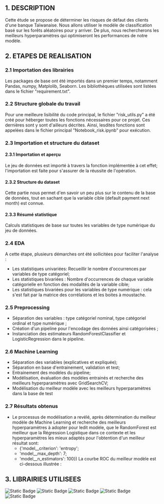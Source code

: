 ## 1. DESCRIPTION

Cette étude se propose de déterminer les risques de défaut des clients d'une banque Taïwanaise. Nous allons utiliser le modèle de classification basé sur les forêts aléatoires pour y arriver. De plus, nous rechercherons les meilleurs hyperparamètres qui optimiseront les performances de notre modèle.

## 2. ETAPES DE REALISATION

### 2.1 Importation des librairies
Les packages de base ont été importés dans un premier temps, notamment Pandas, numpy, Matplolib, Seaborn. Les bibliothèques utilisées sont listées dans le fichier "requirement.txt".

### 2.2 Structure globale du travail
Pour une meilleure lisibilité du code principal, le fichier "risk_utils.py" a été créé pour héberger toutes les fonctions nécessaires pour ce projet. Ces dernières sont y sont d'ailleurs décrites. Ainsi, lesdites fonctions sont appelées dans le fichier principal "Notebook_risk.ipynb" pour exécution.

### 2.3 Importation et structure du dataset
#### 2.3.1 Importation et aperçu
Le jeu de données est importé à travers la fonction implémentée à cet effet; l'importation est faite pour s'assurer de la réussite de l'opération.

#### 2.3.2 Structure du dataset
Cette partie nous permet d'en savoir un peu plus sur le contenu de la base de données, tout en sachant que la variable cible (default payment next month) est connue.

#### 2.3.3 Résumé statistique
Calculs statistiques de base sur toutes les variables de type numérique du jeu de données.

### 2.4 EDA
A cette étape, plusieurs démarches ont été sollicitées pour faciliter l'analyse :
- Les statistiques univariées: Recueillir le nombre d'occurrences par variables de type catégoriel;
- Les statistiques bivariées : Nombre d'occurrences de chaque variable catégorielle en fonction des modalités de la variable cible;
- Les statistiques bivariées pour les variables  de type numérique : cela s'est fait par la matrice des corrélations et les boites à moustache.

### 2.5 Preprocessing
- Séparation des variables : type catégoriel nominal, type catégoriel ordinal et type numérique ;
- Création d'un pipeline pour l'encodage des données ainsi catégorisées ;
- Instanciation des estimateurs RandomForestClassifier et LogisticRegression dans le pipeline.

### 2.6 Machine Learning
- Séparation des variables (explicatives et expliquée);
- Séparation en base d'entrainement, validation et test;
- Entrainement des modèles du pipeline;
- Modélisation, évaluation des modèles entrainés et recherche des meilleurs hyperparamètres avec GridSearchCV;
- Modélisation du meilleur modèle avec les meilleurs hyperparamètres dans la base de test

### 2.7 Résultats obtenus
- Le processus de modélisation a revélé, après détermination du meilleur modèle de Machine Learning et recherche des meilleurs hyperparamètres à adopter pour ledit modèle, que le RandomForest est meilleur que la Régression Logistique dans ce contexte et les hyperparamètres les mieux adaptés pour l'obtention d'un meilleur résultat sont:
  - {'model__criterion': 'entropy';
  - 'model__max_depth': 7;
  - 'model__n_estimators': 100})
La courbe ROC du meilleur modèle est ci-dessous illustrée :



## 3. LIBRAIRIES UTILISEES
![Static Badge](https://img.shields.io/badge/Pandas-black?style=for-the-badge&logo=Pandas) ![Static Badge](https://img.shields.io/badge/Scikit-learn-black?style=for-the-badge&logo=Scikit-learn) ![Static Badge](https://img.shields.io/badge/Numpy-black?style=for-the-badge&logo=Numpy) ![Static Badge](https://img.shields.io/badge/Matplotlib-black?style=for-the-badge&logo=Matplotlib) ![Static Badge](https://img.shields.io/badge/Seaborn-black?style=for-the-badge&logo=Seaborn)





